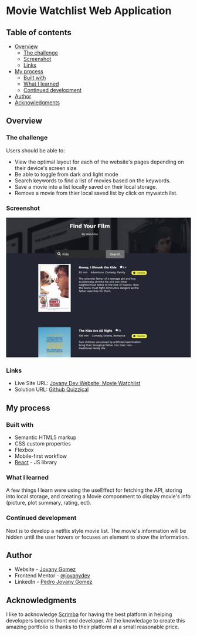 # Movie Watchlist Web Application

## Table of contents

- [Overview](#overview)
  - [The challenge](#the-challenge)
  - [Screenshot](#screenshot)
  - [Links](#links)
- [My process](#my-process)
  - [Built with](#built-with)
  - [What I learned](#what-i-learned)
  - [Continued development](#continued-development)
- [Author](#author)
- [Acknowledgments](#acknowledgments)

## Overview

### The challenge

Users should be able to:

- View the optimal layout for each of the website's pages depending on their device's screen size
- Be able to toggle from dark and light mode
- Search keywords to find a list of movies based on the keywords.
- Save a movie into a list locally saved on their local storage.
- Remove a movie from thier local saved list by click on mywatch list.

### Screenshot

<a href="https://jovany.dev/quizzical-trivia"><img src="./watchlist-screenshot.JPG" alt="Front page of movie watchlist" width="600"/></a>

### Links

- Live Site URL: [Jovany Dev Website: Movie Watchlist](https://jovany.dev/quizzical-trivia)
- Solution URL: [Github Quizzical](https://github.com/jovanydev/projects/tree/main/portfolio/src/components/quizzical-trivia)

## My process

### Built with

- Semantic HTML5 markup
- CSS custom properties
- Flexbox
- Mobile-first workflow
- [React](https://reactjs.org/) - JS library

### What I learned

A few things I learn were using the useEffect for fetching the API, storing into local storage, and creating a Movie componment to display movie's info (picture, plot summary, rating, ect).

### Continued development

Next is to develop a netflix style movie list. The movie's information will be hidden until the user hovers or focuses an element to show the information.

## Author

- Website - [Jovany Gomez](jovany.dev)
- Frontend Mentor - [@jovanydev](https://www.frontendmentor.io/profile/jovanydev)
- LinkedIn - [Pedro Jovany Gomez](https://www.linkedin.com/in/itsjovany/)

## Acknowledgments

I like to acknowledge [Scrimba](https://scrimba.com/) for having the best platform in helping developers become front end developer. All the knowledage to create this amazing portfolio is thanks to their platform at a small reasonable price.
